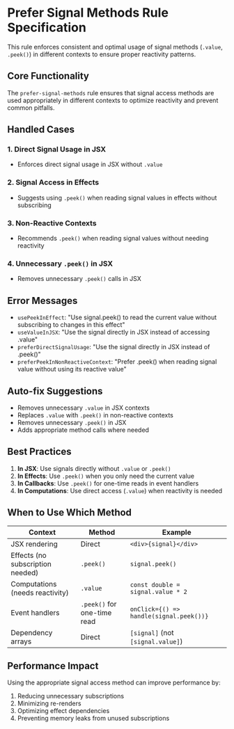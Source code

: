 # Prefer Signal Methods Rule Specification

This rule enforces consistent and optimal usage of signal methods (`.value`, `.peek()`) in different contexts to ensure proper reactivity patterns.

## Core Functionality

The `prefer-signal-methods` rule ensures that signal access methods are used appropriately in different contexts to optimize reactivity and prevent common pitfalls.

## Handled Cases

### 1. Direct Signal Usage in JSX

- Enforces direct signal usage in JSX without `.value`

### 2. Signal Access in Effects

- Suggests using `.peek()` when reading signal values in effects without subscribing

### 3. Non-Reactive Contexts

- Recommends `.peek()` when reading signal values without needing reactivity

### 4. Unnecessary `.peek()` in JSX

- Removes unnecessary `.peek()` calls in JSX

## Error Messages

- `usePeekInEffect`: "Use signal.peek() to read the current value without subscribing to changes in this effect"
- `useValueInJSX`: "Use the signal directly in JSX instead of accessing .value"
- `preferDirectSignalUsage`: "Use the signal directly in JSX instead of .peek()"
- `preferPeekInNonReactiveContext`: "Prefer .peek() when reading signal value without using its reactive value"

## Auto-fix Suggestions

- Removes unnecessary `.value` in JSX contexts
- Replaces `.value` with `.peek()` in non-reactive contexts
- Removes unnecessary `.peek()` in JSX
- Adds appropriate method calls where needed

## Best Practices

1. **In JSX**: Use signals directly without `.value` or `.peek()`
2. **In Effects**: Use `.peek()` when you only need the current value
3. **In Callbacks**: Use `.peek()` for one-time reads in event handlers
4. **In Computations**: Use direct access (`.value`) when reactivity is needed

## When to Use Which Method

| Context | Method | Example |
|---------|--------|---------|
| JSX rendering | Direct | `<div>{signal}</div>` |
| Effects (no subscription needed) | `.peek()` | `signal.peek()` |
| Computations (needs reactivity) | `.value` | `const double = signal.value * 2` |
| Event handlers | `.peek()` for one-time read | `onClick={() => handle(signal.peek())}` |
| Dependency arrays | Direct | `[signal]` (not `[signal.value]`) |

## Performance Impact

Using the appropriate signal access method can improve performance by:

1. Reducing unnecessary subscriptions
2. Minimizing re-renders
3. Optimizing effect dependencies
4. Preventing memory leaks from unused subscriptions
